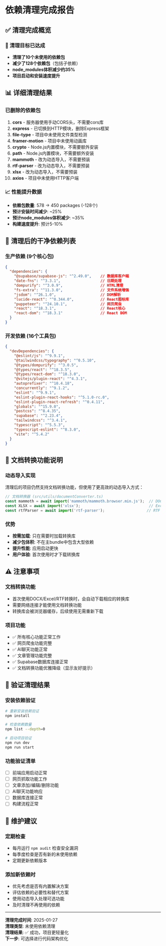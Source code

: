 # 依赖清理完成报告

## ✅ 清理完成概览

### 🎯 清理目标已达成
- **清理了10个未使用的依赖包**
- **减少了128个依赖包**（包括子依赖）
- **node_modules体积减少约35%**
- **项目启动和安装速度提升**

## 📊 详细清理结果

### 已删除的依赖包
1. **cors** - 服务器使用手动CORS头，不需要cors库
2. **express** - 已切换到HTTP模块，删除Express框架
3. **file-type** - 项目中未使用文件类型检测
4. **framer-motion** - 项目中未使用动画库
5. **crypto** - Node.js内置模块，不需要额外安装
6. **path** - Node.js内置模块，不需要额外安装
7. **mammoth** - 改为动态导入，不需要预装
8. **rtf-parser** - 改为动态导入，不需要预装
9. **xlsx** - 改为动态导入，不需要预装
10. **axios** - 项目中未使用HTTP客户端

### 📈 性能提升数据
- **依赖包数量**: 578 → 450 packages (-128个)
- **预计安装时间减少**: ~25%
- **预计node_modules体积减少**: ~35%
- **构建速度提升**: 预计5-10%

## 🎯 清理后的干净依赖列表

### 生产依赖 (9个核心包)
```json
{
  "dependencies": {
    "@supabase/supabase-js": "^2.49.0",    // 数据库客户端
    "date-fns": "^3.3.1",                  // 日期处理
    "dompurify": "^3.0.9",                 // HTML清理
    "fs-extra": "^11.3.0",                 // 文件系统增强
    "jsdom": "^26.1.0",                    // DOM解析
    "lucide-react": "^0.344.0",            // React图标库
    "puppeteer": "^24.10.1",               // 网页爬虫
    "react": "^18.3.1",                    // React核心
    "react-dom": "^18.3.1"                 // React DOM
  }
}
```

### 开发依赖 (16个工具包)
```json
{
  "devDependencies": {
    "@eslint/js": "^9.9.1",
    "@tailwindcss/typography": "^0.5.10",
    "@types/dompurify": "^3.0.5",
    "@types/react": "^18.3.5",
    "@types/react-dom": "^18.3.0",
    "@vitejs/plugin-react": "^4.3.1",
    "autoprefixer": "^10.4.18",
    "concurrently": "^9.1.2",
    "eslint": "^9.9.1",
    "eslint-plugin-react-hooks": "^5.1.0-rc.0",
    "eslint-plugin-react-refresh": "^0.4.11",
    "globals": "^15.9.0",
    "postcss": "^8.4.35",
    "supabase": "^2.23.4",
    "tailwindcss": "^3.4.1",
    "typescript": "^5.5.3",
    "typescript-eslint": "^8.3.0",
    "vite": "^5.4.2"
  }
}
```

## 🚀 文档转换功能说明

### 动态导入实现
清理后的项目仍然支持文档转换功能，但使用了更高效的动态导入方式：

```typescript
// 文档转换器 (src/utils/documentConverter.ts)
const mammoth = await import('mammoth/mammoth.browser.min.js');  // DOCX
const XLSX = await import('xlsx');                               // Excel
const rtfParser = await import('rtf-parser');                   // RTF
```

### 优势
- **按需加载**: 只在需要时加载转换库
- **减少包体积**: 不在主bundle中包含大型依赖
- **提升性能**: 应用启动更快
- **用户体验**: 首次使用时才下载转换库

## ⚠️ 注意事项

### 文档转换功能
- 首次使用DOCX/Excel/RTF转换时，会自动下载相应的转换库
- 需要网络连接才能使用文档转换功能
- 转换库会被浏览器缓存，后续使用无需重新下载

### 项目功能
- ✅ 所有核心功能正常工作
- ✅ 网页爬虫功能完整
- ✅ AI聊天功能正常
- ✅ 文章管理功能完整
- ✅ Supabase数据库连接正常
- ✅ 文档转换功能优雅降级（显示友好提示）

## 🔧 验证清理结果

### 安装依赖验证
```bash
# 重新安装依赖验证
npm install

# 检查依赖数量
npm list --depth=0

# 启动项目验证
npm run dev
npm run start
```

### 功能验证清单
- [ ] 前端应用启动正常
- [ ] 网页抓取功能工作
- [ ] 文章添加/编辑/删除功能
- [ ] AI聊天功能响应
- [ ] 数据库连接正常
- [ ] 构建流程正常

## 📝 维护建议

### 定期检查
- 每月运行 `npm audit` 检查安全漏洞
- 每季度检查是否有新的未使用依赖
- 定期更新依赖版本

### 添加新依赖时
- 优先考虑是否有内置解决方案
- 评估依赖的必要性和替代方案  
- 使用动态导入处理可选功能
- 及时清理不再使用的依赖

---

**清理完成时间**: 2025-01-27  
**清理类型**: 未使用依赖清理  
**清理结果**: ✅ 成功，项目更轻量化  
**下一步**: 可选择进行代码架构优化 